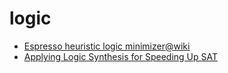 # logic

- [Espresso heuristic logic minimizer@wiki](https://en.wikipedia.org/wiki/Espresso_heuristic_logic_minimizer)
- [Applying Logic Synthesis for Speeding Up SAT](http://minisat.se/downloads/SAT07-Een.pdf)